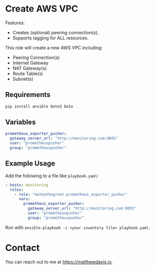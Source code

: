 # Create AWS VPC

Features:

* Creates (optional) peering connection(s).
* Supports tagging for ALL resources.


This role will create a new AWS VPC including:

* Peering Connection(s)
* Internet Gateway
* NAT Gateway(s)
* Route Table(s)
* Subnet(s)

## Requirements

```bash
pip install ansible boto3 boto
```
## Variables

```yaml
prometheus_exporter_pusher:
  gateway_server_url: "http://monitoring.com:9091"
  user: "prometheuspusher"
  group: "prometheuspusher"
```

## Example Usage

Add the following to a file like `playbook.yaml`:

```yaml
- hosts: monitoring
  roles:
    - role: "mateothegreat.prometheus_exporter_pusher"
      vars:
        prometheus_exporter_pusher:
          gateway_server_url: "http://monitoring.com:9091"
          user: "prometheuspusher"
          group: "prometheuspusher"

```

Run with `ansible-playbook -i <your inventory file> playbook.yaml`.

# Contact

You can reach out to me at https://matthewdavis.io.
